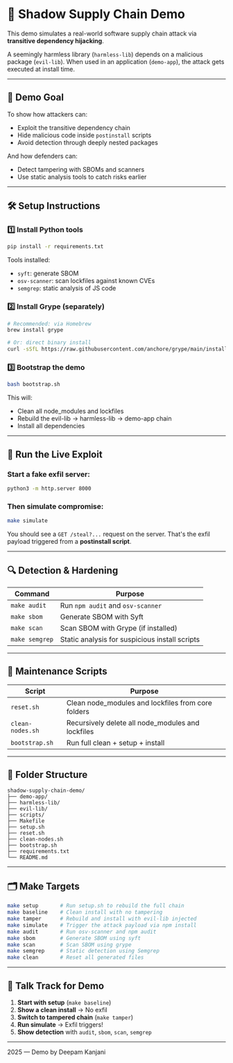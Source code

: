 # 🔐 Shadow Supply Chain Demo

This demo simulates a real-world software supply chain attack via **transitive dependency hijacking**.

A seemingly harmless library (`harmless-lib`) depends on a malicious package (`evil-lib`). When used in an application (`demo-app`), the attack gets executed at install time.

---

## 🎯 Demo Goal

To show how attackers can:
- Exploit the transitive dependency chain
- Hide malicious code inside `postinstall` scripts
- Avoid detection through deeply nested packages

And how defenders can:
- Detect tampering with SBOMs and scanners
- Use static analysis tools to catch risks earlier

---

## 🛠 Setup Instructions

### 1️⃣ Install Python tools

```bash
pip install -r requirements.txt
```

Tools installed:
- `syft`: generate SBOM
- `osv-scanner`: scan lockfiles against known CVEs
- `semgrep`: static analysis of JS code

### 2️⃣ Install Grype (separately)

```bash
# Recommended: via Homebrew
brew install grype

# Or: direct binary install
curl -sSfL https://raw.githubusercontent.com/anchore/grype/main/install.sh | sh -s -- -b /usr/local/bin
```

### 3️⃣ Bootstrap the demo

```bash
bash bootstrap.sh
```

This will:
- Clean all node_modules and lockfiles
- Rebuild the evil-lib → harmless-lib → demo-app chain
- Install all dependencies

---

## 🧪 Run the Live Exploit

### Start a fake exfil server:

```bash
python3 -m http.server 8000
```

### Then simulate compromise:

```bash
make simulate
```

You should see a `GET /steal?...` request on the server. That's the exfil payload triggered from a **postinstall script**.

---

## 🔍 Detection & Hardening

| Command | Purpose |
|---------|---------|
| `make audit` | Run `npm audit` and `osv-scanner` |
| `make sbom` | Generate SBOM with Syft |
| `make scan` | Scan SBOM with Grype (if installed) |
| `make semgrep` | Static analysis for suspicious install scripts |

---

## 🧹 Maintenance Scripts

| Script | Purpose |
|--------|---------|
| `reset.sh` | Clean node_modules and lockfiles from core folders |
| `clean-nodes.sh` | Recursively delete all node_modules and lockfiles |
| `bootstrap.sh` | Run full clean + setup + install |

---

## 📂 Folder Structure

```
shadow-supply-chain-demo/
├── demo-app/
├── harmless-lib/
├── evil-lib/
├── scripts/
├── Makefile
├── setup.sh
├── reset.sh
├── clean-nodes.sh
├── bootstrap.sh
├── requirements.txt
└── README.md
```

---

## 🗂 Make Targets

```bash
make setup       # Run setup.sh to rebuild the full chain
make baseline    # Clean install with no tampering
make tamper      # Rebuild and install with evil-lib injected
make simulate    # Trigger the attack payload via npm install
make audit       # Run osv-scanner and npm audit
make sbom        # Generate SBOM using syft
make scan        # Scan SBOM using grype
make semgrep     # Static detection using Semgrep
make clean       # Reset all generated files
```

---

## 🧠 Talk Track for Demo

1. **Start with setup** (`make baseline`)
2. **Show a clean install** → No exfil
3. **Switch to tampered chain** (`make tamper`)
4. **Run simulate** → Exfil triggers!
5. **Show detection** with `audit`, `sbom`, `scan`, `semgrep`

---

2025 — Demo by Deepam Kanjani
